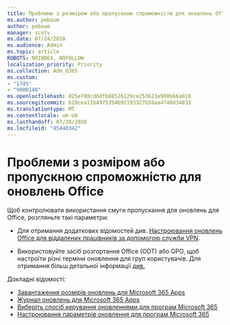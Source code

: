 ```yaml
---
title: Проблеми з розміром або пропускною спроможністю для оновлень Office
ms.author: pebaum
author: pebaum
manager: scotv
ms.date: 07/24/2020
ms.audience: Admin
ms.topic: article
ROBOTS: NOINDEX, NOFOLLOW
localization_priority: Priority
ms.collection: Adm_O365
ms.custom:
- "1745"
- "9000140"
ms.openlocfilehash: 825e7d8cd6dfb8852b129ce253621e988b66a018
ms.sourcegitcommit: b10cea11b4975354b91193327b58aa4740d34833
ms.translationtype: MT
ms.contentlocale: uk-UA
ms.lasthandoff: 07/28/2020
ms.locfileid: "45440342"
---
```

# <a name="size-or-bandwidth-concerns-with-office-updates"></a>Проблеми з розміром або пропускною спроможністю для оновлень Office

Щоб контролювати використання смуги пропускання для оновлень для Office, розгляньте такі параметри:

-   Для отримання додаткових відомостей див. [Настроювання оновлень Office для віддалених працівників за допомогою служби VPN](https://techcommunity.microsoft.com/t5/office-365-blog/configuring-office-365-proplus-updates-for-remote-workers-using/ba-p/1253491).  
    
-   Використовуйте засіб розгортання Office (ODT) або GPO, щоб настроїти різні терміни оновлення для груп користувачів. Для отримання більш детальної інформації [див.](https://docs.microsoft.com/deployoffice/configuration-options-for-the-office-2016-deployment-tool#deadline-attribute-part-of-updates-element)
    
Докладні відомості:  
- [Завантаження розмірів оновлень для Microsoft 365 Apps](https://docs.microsoft.com/officeupdates/download-sizes-office365-proplus-updates)  
- [Журнал оновлень для Microsoft 365 Apps](https://docs.microsoft.com/officeupdates/update-history-microsoft365-apps-by-date)  
- [Виберіть спосіб керування оновленнями для програм Microsoft 365](https://docs.microsoft.com/deployoffice/choose-how-manage-updates-microsoft-365-apps)  
- [Настроювання параметрів оновлення для програм Microsoft 365](https://docs.microsoft.com/deployoffice/configure-update-settings-microsoft-365-apps)